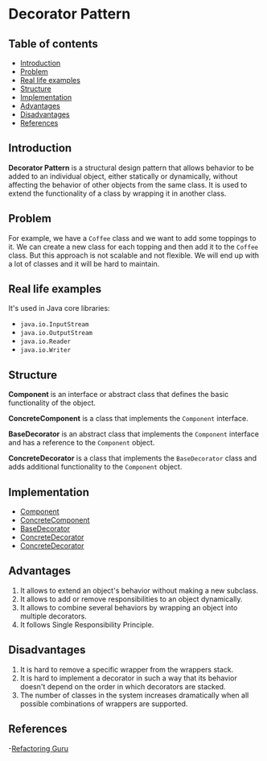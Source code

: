 # Decorator Pattern

## Table of contents

- [Introduction](#introduction)
- [Problem](#problem)
- [Real life examples](#real-life-examples)
- [Structure](#structure)
- [Implementation](#implementation)
- [Advantages](#advantages)
- [Disadvantages](#disadvantages)
- [References](#references)

## Introduction

**Decorator Pattern** is a structural design pattern that allows behavior to be added to an individual object, either statically or dynamically, without affecting the behavior of other objects from the same class. It is used to extend the functionality of a class by wrapping it in another class.

## Problem

For example, we have a `Coffee` class and we want to add some toppings to it. We can create a new class for each topping and then add it to the `Coffee` class. But this approach is not scalable and not flexible. We will end up with a lot of classes and it will be hard to maintain.

## Real life examples

It's used in Java core libraries:

- `java.io.InputStream`
- `java.io.OutputStream`
- `java.io.Reader`
- `java.io.Writer`

## Structure

**Component** is an interface or abstract class that defines the basic functionality of the object.

**ConcreteComponent** is a class that implements the `Component` interface.

**BaseDecorator** is an abstract class that implements the `Component` interface and has a reference to the `Component` object.

**ConcreteDecorator** is a class that implements the `BaseDecorator` class and adds additional functionality to the `Component` object.

## Implementation

- [Component](./src/Character.java)
- [ConcreteComponent](./src/DefaultCharacter.java)
- [BaseDecorator](./src/Upgrade.java)
- [ConcreteDecorator](./src/AttackUpgrade.java)
- [ConcreteDecorator](./src/SpeedUpdgrade.java)

## Advantages

1. It allows to extend an object's behavior without making a new subclass.
2. It allows to add or remove responsibilities to an object dynamically.
3. It allows to combine several behaviors by wrapping an object into multiple decorators.
4. It follows Single Responsibility Principle.

## Disadvantages

1. It is hard to remove a specific wrapper from the wrappers stack.
2. It is hard to implement a decorator in such a way that its behavior doesn't depend on the order in which decorators are stacked.
3. The number of classes in the system increases dramatically when all possible combinations of wrappers are supported.

## References

-[Refactoring Guru](https://refactoring.guru/design-patterns/decorator)
